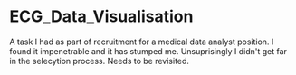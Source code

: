 # ECG_Data_Visualisation
A task I had as part of recruitment for a medical data analyst position. I found it impenetrable and it has stumped me. Unsuprisingly I didn't get far in the selecytion process. Needs to be revisited. 
